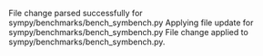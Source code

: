 File change parsed successfully for sympy/benchmarks/bench_symbench.py
Applying file update for sympy/benchmarks/bench_symbench.py
File change applied to sympy/benchmarks/bench_symbench.py.
